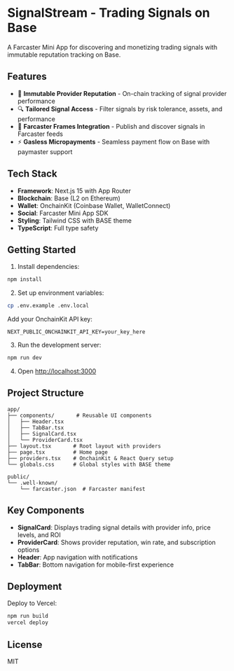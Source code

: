 # SignalStream - Trading Signals on Base

A Farcaster Mini App for discovering and monetizing trading signals with immutable reputation tracking on Base.

## Features

- 🎯 **Immutable Provider Reputation** - On-chain tracking of signal provider performance
- 🔍 **Tailored Signal Access** - Filter signals by risk tolerance, assets, and performance
- 📱 **Farcaster Frames Integration** - Publish and discover signals in Farcaster feeds
- ⚡ **Gasless Micropayments** - Seamless payment flow on Base with paymaster support

## Tech Stack

- **Framework**: Next.js 15 with App Router
- **Blockchain**: Base (L2 on Ethereum)
- **Wallet**: OnchainKit (Coinbase Wallet, WalletConnect)
- **Social**: Farcaster Mini App SDK
- **Styling**: Tailwind CSS with BASE theme
- **TypeScript**: Full type safety

## Getting Started

1. Install dependencies:
```bash
npm install
```

2. Set up environment variables:
```bash
cp .env.example .env.local
```

Add your OnchainKit API key:
```
NEXT_PUBLIC_ONCHAINKIT_API_KEY=your_key_here
```

3. Run the development server:
```bash
npm run dev
```

4. Open [http://localhost:3000](http://localhost:3000)

## Project Structure

```
app/
├── components/       # Reusable UI components
│   ├── Header.tsx
│   ├── TabBar.tsx
│   ├── SignalCard.tsx
│   └── ProviderCard.tsx
├── layout.tsx       # Root layout with providers
├── page.tsx         # Home page
├── providers.tsx    # OnchainKit & React Query setup
└── globals.css      # Global styles with BASE theme

public/
└── .well-known/
    └── farcaster.json  # Farcaster manifest
```

## Key Components

- **SignalCard**: Displays trading signal details with provider info, price levels, and ROI
- **ProviderCard**: Shows provider reputation, win rate, and subscription options
- **Header**: App navigation with notifications
- **TabBar**: Bottom navigation for mobile-first experience

## Deployment

Deploy to Vercel:

```bash
npm run build
vercel deploy
```

## License

MIT
